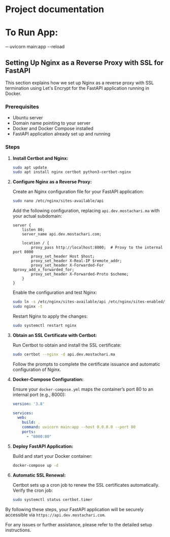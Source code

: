 # Project documentation
# To Run App:
─ uvicorn main:app --reload


## Setting Up Nginx as a Reverse Proxy with SSL for FastAPI

This section explains how we set up Nginx as a reverse proxy with SSL termination using Let's Encrypt for the FastAPI application running in Docker.

### Prerequisites

- Ubuntu server
- Domain name pointing to your server
- Docker and Docker Compose installed
- FastAPI application already set up and running

### Steps

1. **Install Certbot and Nginx:**

   ```sh
   sudo apt update
   sudo apt install nginx certbot python3-certbot-nginx
   ```

2. **Configure Nginx as a Reverse Proxy:**

   Create an Nginx configuration file for your FastAPI application:

   ```sh
   sudo nano /etc/nginx/sites-available/api
   ```

   Add the following configuration, replacing `api.dev.mostachari.ma` with your actual subdomain:

   ```nginx
   server {
       listen 80;
       server_name api.dev.mostachari.com;

       location / {
           proxy_pass http://localhost:8000;  # Proxy to the internal port 8000
           proxy_set_header Host $host;
           proxy_set_header X-Real-IP $remote_addr;
           proxy_set_header X-Forwarded-For $proxy_add_x_forwarded_for;
           proxy_set_header X-Forwarded-Proto $scheme;
       }
   }
   ```

   Enable the configuration and test Nginx:

   ```sh
   sudo ln -s /etc/nginx/sites-available/api /etc/nginx/sites-enabled/
   sudo nginx -t
   ```

   Restart Nginx to apply the changes:

   ```sh
   sudo systemctl restart nginx
   ```

3. **Obtain an SSL Certificate with Certbot:**

   Run Certbot to obtain and install the SSL certificate:

   ```sh
   sudo certbot --nginx -d api.dev.mostachari.ma
   ```

   Follow the prompts to complete the certificate issuance and automatic configuration of Nginx.

4. **Docker-Compose Configuration:**

   Ensure your `docker-compose.yml` maps the container’s port 80 to an internal port (e.g., 8000):

   ```yaml
   version: '3.8'

   services:
     web:
       build: .
       command: uvicorn main:app --host 0.0.0.0 --port 80
       ports:
         - "8000:80"
   ```

5. **Deploy FastAPI Application:**

   Build and start your Docker container:

   ```sh
   docker-compose up -d
   ```

6. **Automatic SSL Renewal:**

   Certbot sets up a cron job to renew the SSL certificates automatically. Verify the cron job:

   ```sh
   sudo systemctl status certbot.timer
   ```

By following these steps, your FastAPI application will be securely accessible via `https://api.dev.mostachari.com`.

For any issues or further assistance, please refer to the detailed setup instructions.
